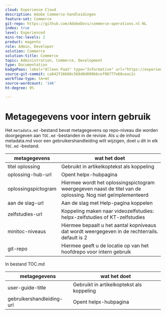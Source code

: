 ```yaml
---
cloud: Experience Cloud
description: Adobe Commerce-handleidingen
feature-set: Commerce
git-repo: https://github.com/AdobeDocs/commerce-operations.nl-NL
index: true
level: Experienced
mini-toc-levels: 2
product: magento
role: Admin, Developer
solution: Commerce
solution-title: Commerce
topic: Administration, Commerce, Development
type: Documentation
badgePaas: label="Alleen PaaS" type="Informative" url="https://experienceleague.adobe.com/en/docs/commerce/user-guides/product-solutions" tooltip="Is alleen van toepassing op Adobe Commerce op Cloud-projecten (door Adobe beheerde PaaS-infrastructuur) en op projecten in het veld."
source-git-commit: ca842f16660c568d8d690bbcef06777e68ceac2c
workflow-type: tm+mt
source-wordcount: '146'
ht-degree: 0%

---
```



# Metagegevens voor intern gebruik

Het `metadata.md` -bestand bevat metagegevens op repo-niveau die worden doorgegeven aan `TOC.md` -bestanden in de revisie. Als u de inhoud metadata.md voor een gebruikershandleiding wilt wijzigen, doet u dit in elk `TOC.md` -bestand.

| metagegevens | wat het doet |
|--- |--- |
| titel oplossing | Gebruikt in artikelkoptekst als koppeling |
| oplossing-hub-url | Opent helpx-hubpagina |
| oplossingspictogram | Hiermee wordt het oplossingspictogram weergegeven naast de titel van de oplossing. Nog niet geïmplementeerd |
| aan de slag-url | Aan de slag met Help-pagina koppelen |
| zelfstudies-url | Koppeling maken naar videozelfstudies: helpx-zelfstudies of KT-zelfstudies |
| minitoc-niveaus | Hiermee bepaalt u het aantal kopniveaus dat wordt weergegeven in de rechterrails. default is 2 |
| git-repo | Hiermee geeft u de locatie op van het hoofdrepo voor intern gebruik |

In bestand TOC.md

| metagegevens | wat het doet |
|--- |--- |
| user-guide-title | Gebruikt in artikelkoptekst als koppeling |
| gebruikershandleiding-url | Opent helpx-hubpagina |
